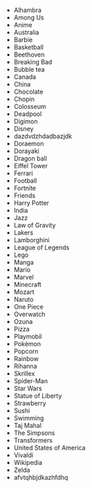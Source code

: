 * Alhambra
* Among Us
* Anime
* Australia
* Barbie
* Basketball
* Beethoven
* Breaking Bad
* Bubble tea
* Canada
* China
* Chocolate
* Chopin
* Colosseum
* Deadpool
* Digimon
* Disney
* dazdvdzhdadbazjdk
* Doraemon
* Dorayaki
* Dragon ball
* Eiffel Tower
* Ferrari
* Football
* Fortnite
* Friends
* Harry Potter
* India
* Jazz
* Law of Gravity
* Lakers
* Lamborghini
* League of Legends
* Lego
* Manga
* Mario
* Marvel
* Minecraft
* Mozart
* Naruto
* One Piece
* Overwatch
* Ozuna
* Pizza
* Playmobil
* Pokémon
* Popcorn
* Rainbow
* Rihanna
* Skrillex
* Spider-Man
* Star Wars
* Statue of Liberty
* Strawberry
* Sushi
* Swimming
* Taj Mahal
* The Simpsons
* Transformers
* United States of America
* Vivaldi
* Wikipedia
* Zelda
* afvtqhbjdkazhfdhq